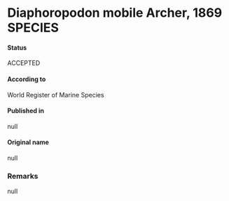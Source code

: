 Diaphoropodon mobile Archer, 1869 SPECIES
=======

#### Status
ACCEPTED

#### According to
World Register of Marine Species

#### Published in
null

#### Original name
null

### Remarks
null